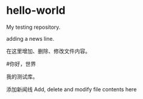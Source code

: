 # hello-world
My testing repository.

adding a news line.

在这里增加、删除、修改文件内容。




#你好，世界

我的测试库。

添加新闻线
Add, delete and modify file contents here
